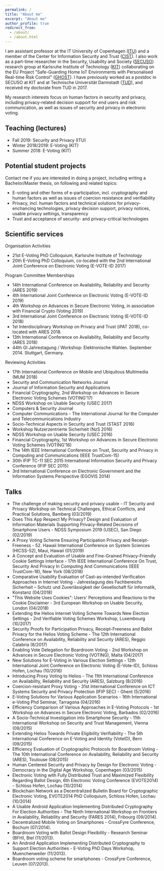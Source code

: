 ```yaml
---
permalink: /
title: "About me"
excerpt: "About me"
author_profile: true
redirect_from: 
  - /about/
  - /about.html
---
```


I am assistant professor at the IT University of Copenhagen (<a href="https://www.itu.dk">ITU</a>) and a member of the Center for Information Security and Trust (<a href="https://cist.dk">CIST</a>). I also work as a part-time researcher in the Security, Usability and Society (<a href="https://secuso.aifb.kit.edu/index.php">SECUSO</a>) research group at Karlsruhe Institute of Technology (<a href="http://www.kit.edu">KIT</a>) collaborating on the EU Project "Safe-Guarding Home IoT Environments with Personalised Real-time Risk Control" (<a href="https://www.ghost-iot.eu">GHOST</a>).
I have previously worked as a postdoc in SECUSO at KIT and at Technische Universität Darmstadt (<a href="https://www.tu-darmstadt.de">TUD</a>), and received my doctorate from TUD in 2017.

My research interests focus on human factors in security and privacy, including privacy-related decision support for end users and risk communication, as well as issues of security and privacy in electronic voting. 

Teaching (lectures)
------

- Fall 2019: Security and Privacy (ITU)
- Winter 2018/2019: E-Voting (KIT)
- Summer 2018: E-Voting (KIT)

Potential student projects
------

Contact me if you are interested in doing a project, including writing a Bachelor/Master thesis, on following and related topics:

- E-voting and other forms of e-participation, incl. cryptography and human factors as well as issues of coercion resistance and verifiability
- Privacy, incl. human factors and technical solutions for privacy-enchancing technologies, privacy decision support, privacy notices, usable privacy settings, transparency
- Trust and acceptance of security- and privacy-critical technologies

Scientific services
------

Organisation Activities

- 21st E-Voting PhD Colloquium, Karlsruhe Institute of Technology
- 20th E-Voting PhD Colloquium, co-located with the 2nd International Joint Conference on Electronic Voting (E-VOTE-ID 2017)

Program Committee Memberships

- 14th International Conference on Availability, Reliability and Security (ARES 2019)
- 4th International Joint Conference on Electronic Voting (E-VOTE-ID 2019)
- 4th Workshop on Advances in Secure Electronic Voting, in association with Financial Crypto (Voting 2019)
- 3rd International Joint Conference on Electronic Voting (E-VOTE-ID 2018)
- 1st Interdisciplinary Workshop on Privacy and Trust (iPAT 2018), co-located with ARES 2018.
- 13th International Conference on Availability, Reliability and Security (ARES 2018)
- 44th GI Jahrestagung / Workshop: Elektronische Wahlen. September 2014. Stuttgart, Germany. 

Reviewing Activities

- 17th International Conference on Mobile and Ubiquitous Multimedia (MUM 2018)
- Security and Communication Networks Journal
- Journal of Information Security and Applications
- Financial Cryptography, 2nd Workshop on Advances in Secure Electronic Voting Schemes (VOTING'17)
- NDSS Workshop on Usable Security (USEC 2017)
- Computers & Security Journal
- Computer Communications - The International Journal for the Computer and Telecommunications Industry
- Socio-Technical Aspects in Security and Trust (STAST 2016)
- Workshop Nutzerzentrierte Sicherheit (NzS 2016)
- NDSS Workshop on Usable Security (USEC 2016)
- Financial Cryptography, 1st Workshop on Advances in Secure Electronic Voting Schemes (VOTING'16)
- The 14th IEEE International Conference on Trust, Security and Privacy in Computing and Communications (IEEE TrustCom-15)
- 30th IFIP TC-11 SEC 2015 International Information Security and Privacy Conference (IFIP SEC 2015)
- 3rd International Conference on Electronic Government and the Information Systems Perspective (EGOVIS 2014)

Talks
------

- The challenge of making security and privacy usable - IT Security and Privacy Workshop on Technical Challenges, Ethical Conflicts, and Practical Solutions, Bamberg (03/2019)
- Does This App Respect My Privacy? Design and Evaluation of Information Materials Supporting Privacy-Related Decisions of Smartphone Users - NDSS Symposium 2019 (USEC), San Diego (02/2019)
- A Proxy Voting Scheme Ensuring Participation Privacy and Receipt-Freeness - 52. Hawaii International Conference on System Sciences (HICSS-52), Maui, Hawaii (01/2019)
- A Concept and Evaluation of Usable and Fine-Grained Privacy-Friendly Cookie Settings Interface - 17th IEEE International Conference On Trust, Security And Privacy In Computing And Communications (IEEE TrustCom-18), New York (08/2018)
- Comparative Usability Evaluation of Cast-as-intended Verification Approaches in Internet Voting - Jahrestagung des Fachbereichs Sicherheit – Schutz und Zuverlässigkeit der Gesellschaft für Informatik, Konstanz (04/2018)
- "This Website Uses Cookies": Users' Perceptions and Reactions to the Cookie Disclaimer - 3rd European Workshop on Usable Security, London (04/2018)
- Extending the Helios Internet Voting Scheme Towards New Election Settings - 2nd Verifiable Voting Schemes Workshop, Luxembourg (10/2017)
- Security Proofs for Participation Privacy, Receipt-Freeness and Ballot Privacy for the Helios Voting Scheme - The 12th International Conference on Availability, Reliability and Security (ARES), Reggio Calabria (8/2017)
- Enabling Vote Delegation for Boardroom Voting - 2nd Workshop on Advances in Secure Electronic Voting (VOTING), Malta (04/2017)
- New Solutions for E-Voting in Various Election Settings - 12th International Joint Conference on Electronic Voting (E-Vote-ID), Schloss Hofen, Lochau (10/2016)
- Introducing Proxy Voting to Helios - The 11th International Conference on Availability, Reliability and Security (ARES), Salzburg (8/2016)
- Coercion-resistant Proxy Voting - 31st International Conference on ICT Systems Security and Privacy Protection (IFIP SEC) - Ghent (5/2016)
- E‐Voting Solutions for Various Application Scenarios - 16th International e-Voting Phd Seminar, Tarragona (04/2016)
- Efficiency Comparison of Various Approaches in E-Voting Protocols - 1st Workshop on Advances in Secure Electronic Voting, Barbados (02/2016)
- A Socio-Technical Investigation into Smartphone Security - 11th International Workshop on Security and Trust Management, Vienna (09/2015)
- Extending Helios Towards Private Eligibility Verifiability - The 5th International Conference on E-Voting and Identity (VoteID), Bern (09/2015)
- Efficiency Evaluation of Cryptographic Protocols for Boardroom Voting - The 10th International Conference on Availability, Reliability and Security (ARES), Toulouse (08/2015)
- Human Centered Security and Privacy by Design for Electronic Voting - Democracy in the Digital Age Workshop, Copenhagen (03/2015)
- Electronic Voting with Fully Distributed Trust and Maximized Flexibility Regarding Ballot Design, 6th Electronic Voting Conference (EVOTE2014) - Schloss Hofen, Lochau (10/2014)
- Blockchain Network as a Decentralized Bulletin Board for Cryptographic Electronic Voting, EVOTE2014 PhD Colloquium, Schloss Hofen, Lochau (10/2014)
- A Usable Android Application Implementing Distributed Cryptography For Election Authorities - The Ninth International Workshop on Frontiers in Availability, Reliability and Security (FARES 2014), Fribourg (09/2014).
- Decentralized Mobile Voting on Smartphones - CrossFyre Conference, Bochum (07/2014).
- Boardroom Voting with Ballot Design Flexibility - Research Seminar (BFH), Biel (11/2013).
- An Android Application Implementing Distributed Cryptography to Support Election Authorities - E-Voting PhD Days Workshop, Muenchenweiler (11/2013).
- Boardroom voting scheme for smartphones - CrossFyre Conference, Leuven (07/2013).
